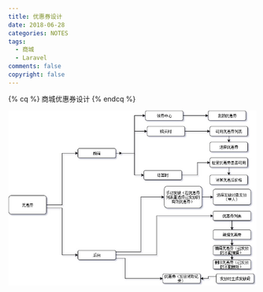 ```yaml
---
title: 优惠券设计
date: 2018-06-28
categories: NOTES
tags:
  - 商城
  - Laravel
comments: false
copyright: false
---
```

{% cq %}
商城优惠券设计
{% endcq %}
<!-- more -->
![优惠券设计](coupon-design/coupon-design.jpg '优惠券设计')

